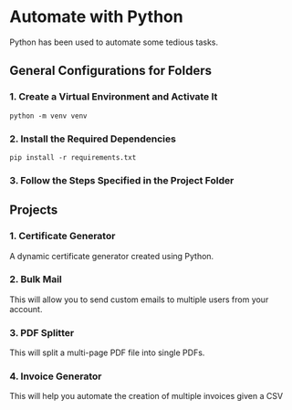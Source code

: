 # Automate with Python
Python has been used to automate some tedious tasks.

## General Configurations for Folders
### 1. Create a Virtual Environment and Activate It
```
python -m venv venv
```

### 2. Install the Required Dependencies
```
pip install -r requirements.txt
```
### 3. Follow the Steps Specified in the Project Folder

## Projects

### 1. Certificate Generator
A dynamic certificate generator created using Python.

### 2. Bulk Mail
This will allow you to send custom emails to multiple users from your account.

### 3. PDF Splitter
This will split a multi-page PDF file into single PDFs.

### 4. Invoice Generator
This will help you automate the creation of multiple invoices given a CSV